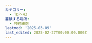 ```yaml
---
カテゴリー:
  - TDP-43
蓄積する場所:
  - 神経細胞
lastmod: '2025-03-09'
last_edited: 2025-02-27T00:00:00.000Z
---
```



